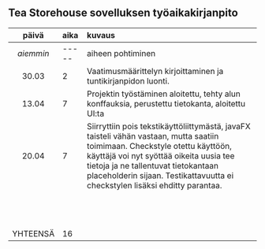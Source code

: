 ## Tea Storehouse sovelluksen työaikakirjanpito

| päivä | aika | kuvaus |
| :----:|:-----| :-----|
| *aiemmin* | ----- | aiheen pohtiminen|
| 30.03 | 2 | Vaatimusmäärittelyn kirjoittaminen ja tuntikirjanpidon luonti.|
| 13.04 | 7 | Projektin työstäminen aloitettu, tehty alun konffauksia, perustettu tietokanta, aloitettu UI:ta|
| 20.04 | 7 | Siirryttiin pois tekstikäyttöliittymästä, javaFX taisteli vähän vastaan, mutta saatiin toimimaan. Checkstyle otettu käyttöön, käyttäjä voi nyt syöttää oikeita uusia tee tietoja ja ne tallentuvat tietokantaan placeholderin sijaan. Testikattavuutta ei checkstylen lisäksi ehditty parantaa. |
|  |  | |
|  |  | |
|  |  | |
|  |  | |
|  |  | |
|  |  | |
|  |  | |
|  |  | |
|  |  | |
|  |  | |
|  |  | |
|  |  | |
| YHTEENSÄ | 16  | |
